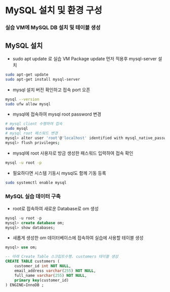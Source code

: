 # MySQL 설치 및 환경 구성

### 실습 VM에 MySQL DB 설치 및 테이블 생성

## MySQL 설치

- sudo apt update 로 실습 VM Package update 먼저 적용후 mysql-server 설치

```bash
sudo apt-get update
sudo apt-get install mysql-server
```

- mysql 설치 버전 확인하고 접속 port 오픈

```bash
mysql --version
sudo ufw allow mysql
```

- mysql에 접속하여 mysql root password 변경

```bash
# mysql client 수행하여 접속
sudo mysql
# mysql root 패스워드 변경
mysql> alter user 'root'@'localhost' identified with mysql_native_password by 'mysql';
mysql> flush privileges;
```

- mysql에 root 사용자로 방금 생성한 패스워드 입력하여 접속 확인

```bash
mysql -u root -p
```

- 필요하다면 시스템 기동시 mysql도 함께 기동 등록

```bash
sudo systemctl enable mysql
```

### MySQL 실습 데이터 구축

- root로 접속하여 새로운 Database로 om 생성

```sql
mysql -u root -p
mysql> create database om;
mysql> show databases;
```

- 새롭게 생성한 om 데이터베이스에 접속하여 실습에 사용할 테이블 생성

```sql
mysql> use om;

-- 아래 Create Table 스크립트수행. customers 테이블 생성
CREATE TABLE customers (
	customer_id int NOT NULL,
	email_address varchar(255) NOT NULL,
	full_name varchar(255) NOT NULL,
	primary key(customer_id)
) ENGINE=InnoDB ;

```